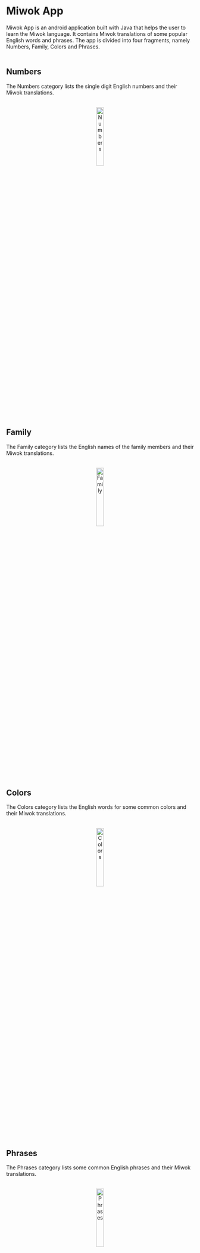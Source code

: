 # Miwok App

Miwok App is an android application built with Java that helps the user to learn the Miwok language. It contains Miwok translations of some popular English words and phrases. The app is divided into four fragments, namely Numbers, Family, Colors and Phrases.
<br>
<br>


## Numbers
The Numbers category lists the single digit English numbers and their Miwok translations.
<br>
<br>
<p align="center">
    <img src="https://user-images.githubusercontent.com/46050303/103856199-45daec80-50da-11eb-9054-4f06e1277df4.jpg" alt="Numbers" height="20%" width="20%"></p>
<br>
<br>


## Family
The Family category lists the English names of the family members and their Miwok translations.
<br>
<br>
<p align="center">
    <img src="https://user-images.githubusercontent.com/46050303/103856210-48d5dd00-50da-11eb-8e6d-443cd5cb37e2.jpg" alt="Family" height="20%" width="20%"></p>
<br>
<br>


## Colors
The Colors category lists the English words for some common colors and their Miwok translations.
<br>
<br>
<p align="center">
    <img src="https://user-images.githubusercontent.com/46050303/103856208-483d4680-50da-11eb-876b-e1b7448e9b93.jpg" alt="Colors" height="20%" width="20%"></p>
<br>
<br>

## Phrases
The Phrases category lists some common English phrases and their Miwok translations.
<br>
<br>
<p align="center">
    <img src="https://user-images.githubusercontent.com/46050303/103856204-47a4b000-50da-11eb-95c5-2e62eec8e89a.jpg" alt="Phrases" height="20%" width="20%"></p>
<br>
<br>

Each list item of every category has an audio callback for the corresponding Miwok translation.
